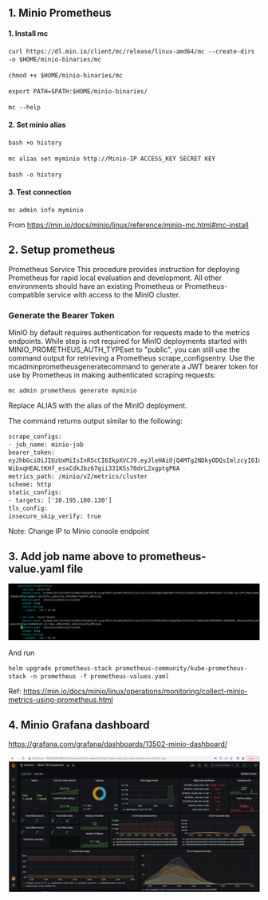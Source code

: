 ## 1. Minio Prometheus

#### 1. Install mc 

    curl https://dl.min.io/client/mc/release/linux-amd64/mc --create-dirs -o $HOME/minio-binaries/mc

    chmod +x $HOME/minio-binaries/mc

    export PATH=$PATH:$HOME/minio-binaries/

    mc --help

#### 2. Set minio alias

    bash +o history

    mc alias set myminio http://Minio-IP ACCESS_KEY SECRET KEY

    bash -o history

#### 3. Test connection

    mc admin info myminio

From <https://min.io/docs/minio/linux/reference/minio-mc.html#mc-install>

## 2. Setup prometheus

Prometheus Service
This procedure provides instruction for deploying Prometheus for rapid local evaluation and development. All other environments should have an existing Prometheus or Prometheus-compatible service with access to the MinIO cluster.

### Generate the Bearer Token

MinIO by default requires authentication for requests made to the metrics endpoints. While step is not required for MinIO deployments started with MINIO_PROMETHEUS_AUTH_TYPEset to "public", you can still use the command output for retrieving a Prometheus scrape_configsentry.
Use the mcadminprometheusgeneratecommand to generate a JWT bearer token for use by Prometheus in making authenticated scraping requests:

    mc admin prometheus generate myminio

Replace ALIAS with the alias of the MinIO deployment.

The command returns output similar to the following:

    scrape_configs:
    - job_name: minio-job
    bearer_token: eyJhbGciOiJIUzUxMiIsInR5cCI6IkpXVCJ9.eyJleHAiOjQ4MTg2NDkyODQsImlzcyI6InByb21ldGhldXMiLCJzdWIiOiJyb290dXNlciJ9.SwWPr_foxW0_3o8Sr6UFBdrxPF4zBagXeBpVJ-WibxqHEALtKHf_esxCdkJbz67qii331KSs70drL2xgptgP6A
    metrics_path: /minio/v2/metrics/cluster
    scheme: http
    static_configs:
    - targets: ['10.195.100.130']
    tls_config:
    insecure_skip_verify: true

Note: Change IP to Minio console endpoint
## 3. Add job name above to prometheus-value.yaml file

![Alt text](image.png)

And run

    helm upgrade prometheus-stack prometheus-community/kube-prometheus-stack -n prometheus -f prometheus-values.yaml 

Ref: <https://min.io/docs/minio/linux/operations/monitoring/collect-minio-metrics-using-prometheus.html> 

## 4. Minio Grafana dashboard

https://grafana.com/grafana/dashboards/13502-minio-dashboard/

![Alt text](image-1.png)
